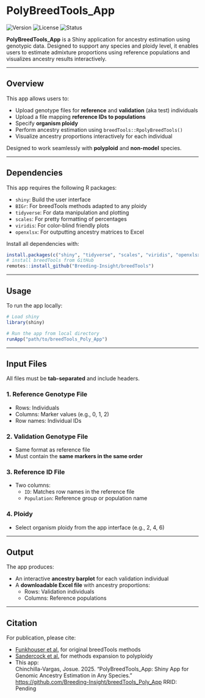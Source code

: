 # PolyBreedTools_App

![Version](https://img.shields.io/badge/version-1.1-blue.svg)
![License](https://img.shields.io/badge/license-Apache--2.0-blue.svg)
![Status](https://img.shields.io/badge/development-active-brightgreen.svg)

**PolyBreedTools_App** is a Shiny application for ancestry estimation using genotypic data. Designed to support any species and ploidy level, it enables users to estimate admixture proportions using reference populations and visualizes ancestry results interactively.

---

## Overview

This app allows users to:

- Upload genotype files for **reference** and **validation** (aka test) individuals  
- Upload a file mapping **reference IDs to populations**  
- Specify **organism ploidy**  
- Perform ancestry estimation using `breedTools::RpolyBreedTools()`  
- Visualize ancestry proportions interactively for each individual  

Designed to work seamlessly with **polyploid** and **non-model** species.

---

## Dependencies

This app requires the following R packages:

- `shiny`: Build the user interface  
- `BIGr`: For breedTools methods adapted to any ploidy
- `tidyverse`: For data manipulation and plotting  
- `scales`: For pretty formatting of percentages  
- `viridis`: For color-blind friendly plots  
- `openxlsx`: For outputting ancestry matrices to Excel  

Install all dependencies with:

```r
install.packages(c("shiny", "tidyverse", "scales", "viridis", "openxlsx", "BIGr"))
# install breedTools from GitHub
remotes::install_github("Breeding-Insight/breedTools")
```

---

## Usage

To run the app locally:

```r
# Load shiny
library(shiny)

# Run the app from local directory
runApp("path/to/breedTools_Poly_App")
```

---

## Input Files

All files must be **tab-separated** and include headers.

### 1. Reference Genotype File  
- Rows: Individuals  
- Columns: Marker values (e.g., 0, 1, 2)  
- Row names: Individual IDs  

### 2. Validation Genotype File  
- Same format as reference file  
- Must contain the **same markers in the same order**

### 3. Reference ID File  
- Two columns:  
  - `ID`: Matches row names in the reference file  
  - `Population`: Reference group or population name

### 4. Ploidy  
- Select organism ploidy from the app interface (e.g., 2, 4, 6)

---

## Output

The app produces:

- An interactive **ancestry barplot** for each validation individual  
- A **downloadable Excel file** with ancestry proportions:  
  - Rows: Validation individuals  
  - Columns: Reference populations

---

## Citation

For publication, please cite:

- [Funkhouser et al.](https://academic.oup.com/tas/article/1/1/36/4636602) for original breedTools methods  
- [Sandercock et al.](https://acsess.onlinelibrary.wiley.com/doi/10.1002/tpg2.70067) for methods expansion to polyploidy  
- This app:  
Chinchilla-Vargas, Josue. 2025.
“PolyBreedTools_App: Shiny App for Genomic Ancestry Estimation in Any Species.” https://github.com/Breeding-Insight/breedTools_Poly_App RRID: Pending
